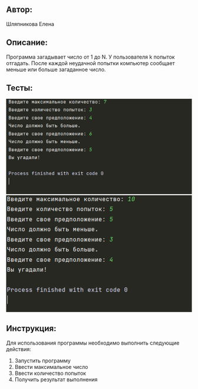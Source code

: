 ## Автор: 
Шляпникова Елена

## Описание:
Программа загадывает число от 1 до N. У пользователя k попыток отгадать. 
После каждой неудачной попытки компьютер сообщает меньше или больше загаданное число.

## Тесты:
![img.png](img.png)
![img_1.png](img_1.png)

## Инструкция:

Для использования программы необходимо выполнить следующие действия:
1) Запустить программу
2) Ввести максимальное число
3) Ввести количество попыток
3) Получить результат выполнения
